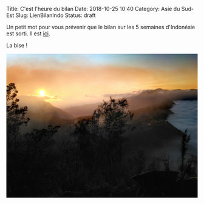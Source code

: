 Title: C'est l'heure du bilan
Date: 2018-10-25 10:40
Category: Asie du Sud-Est
Slug: LienBilanIndo
Status: draft

Un petit mot pour vous prévenir que le bilan sur les 5 semaines d'Indonésie est sorti. Il est <a href="BilanIndonesie.html">ici</a>.

La bise !

<img src="../images/Bromo_Ijen/Bromo_01.jpg">